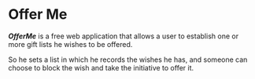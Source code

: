 # Offer Me

***OfferMe*** is a free web application that allows a user to establish one or more gift lists he wishes to be offered.

So he sets a list in which he records the wishes he has, and someone can choose to block the wish and take the initiative to offer it.